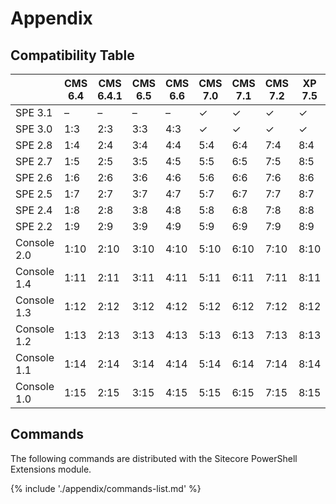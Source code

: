 # Appendix

## Compatibility Table

|  | CMS 6.4 | CMS 6.4.1 | CMS 6.5 | CMS 6.6 | CMS 7.0 | CMS 7.1 | CMS 7.2 | XP 7.5 | XP 8.0 |
| -- | -- | -- | -- | -- | -- | -- | -- | -- | -- |
| SPE 3.1 | &#8211; | &#8211; | &#8211; | &#8211; | &#x2713; | &#x2713; | &#x2713; | &#x2713; | &#x2713; |
| SPE 3.0 | 1:3 | 2:3 | 3:3 | 4:3 | &#x2713; | &#x2713; | &#x2713; | &#x2713; | &#x2713; |
| SPE 2.8 | 1:4 | 2:4 | 3:4 | 4:4 | 5:4 | 6:4 | 7:4 | 8:4 | 9:4 |
| SPE 2.7 | 1:5 | 2:5 | 3:5 | 4:5 | 5:5 | 6:5 | 7:5 | 8:5 | 9:5 |
| SPE 2.6 | 1:6 | 2:6 | 3:6 | 4:6 | 5:6 | 6:6 | 7:6 | 8:6 | 9:6 |
| SPE 2.5 | 1:7 | 2:7 | 3:7 | 4:7 | 5:7 | 6:7 | 7:7 | 8:7 | 9:7 |
| SPE 2.4 | 1:8 | 2:8 | 3:8 | 4:8 | 5:8 | 6:8 | 7:8 | 8:8 | 9:8 |
| SPE 2.2 | 1:9 | 2:9 | 3:9 | 4:9 | 5:9 | 6:9 | 7:9 | 8:9 | 9:9 |
| Console 2.0  | 1:10 | 2:10 | 3:10 | 4:10 | 5:10 | 6:10 | 7:10 | 8:10 | 9:10 |
| Console 1.4 | 1:11 | 2:11 | 3:11 | 4:11 | 5:11 | 6:11 | 7:11 | 8:11 | 9:11 |
| Console 1.3 | 1:12 | 2:12 | 3:12 | 4:12 | 5:12 | 6:12 | 7:12 | 8:12 | 9:12 |
| Console 1.2 | 1:13 | 2:13 | 3:13 | 4:13 | 5:13 | 6:13 | 7:13 | 8:13 | 9:13 |
| Console 1.1 | 1:14 | 2:14 | 3:14 | 4:14 | 5:14 | 6:14 | 7:14 | 8:14 | 9:14 |
| Console 1.0 | 1:15 | 2:15 | 3:15 | 4:15 | 5:15 | 6:15 | 7:15 | 8:15 | 9:15 |

## Commands
 
The following commands are distributed with the Sitecore PowerShell Extensions module.
 
{% include './appendix/commands-list.md' %}